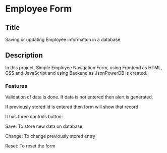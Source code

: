 # Employee Form
## Title
Saving or updating Employee information in a database

## Description
In this project, Simple Employee Navigation Form, using Frontend as HTML, CSS and JavaScript  and using Backend as JsonPowerDB is created.

### Features
Validation of data is done. If data is not entered then alert is generated.

If previously stored id is entered then form will show that record

It has three controls button:

Save: To store new data on database

Change: To change previously stored entry

Reset: To reset the form
